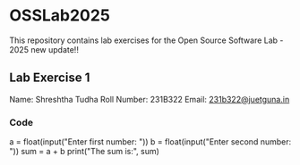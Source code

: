 # OSSLab2025
This repository contains lab exercises for the Open Source Software Lab - 2025
new update!!

## Lab Exercise 1
Name: Shreshtha Tudha
Roll Number: 231B322
Email: 231b322@juetguna.in

### Code

a = float(input("Enter first number: "))
b = float(input("Enter second number: "))
sum = a + b
print("The sum is:", sum)
